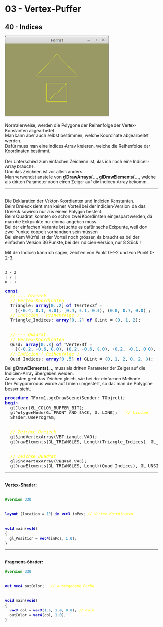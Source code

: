 <html>
    <b><h1>03 - Vertex-Puffer</h1></b>
    <b><h2>40 - Indices</h2></b>
<img src="image.png" alt="Selfhtml"><br><br>
Normalerweise, werden die Polygone der Reihenfolge der Vertex-Konstanten abgearbeitet.<br>
Man kann aber auch selbst bestimmen, welche Koordinate abgearbeitet werden.<br>
Dafür muss man eine Indices-Array kreieren, welche die Reihenfolge der Koordinaten bestimmt.<br>
<br>
Der Unterschied zum einfachen Zeichenn ist, das ich noch eine Indicen-Array brauche.<br>
Und das Zeichnen ist vor allem anders.<br>
Man verwendet anstelle von <b>glDrawArrays(...</b>, <b>glDrawElements(...</b>, welche als dritten Parameter noch einen Zeiger auf die Indicen-Array bekommt.<br>
<hr><br>
Die Deklaration der Vektor-Koordianten und Indicien Konstanten.<br>
Beim Dreieck sieht man keinen Vorteil bei der Indicien-Version, da das Dreieck sowieso nur aus einem Polygon besteht.<br>
Beim Quadrat, konnten so schon zwei Koordinaten eingespart werden, da man die Eckpunkte nur einmal angeben muss.<br>
Bei der einfachen Variante bräuchte es dafür sechs Eckpunte, weil dort zwei Punkte doppelt vorhandnen sein müssen.<br>
Bei einem Würfel ist der Vorteil noch grösser, da braucht es bei der einfachen Version 36 Punkte, bei der Indicien-Version, nur 8 Stück !<br>
<br>
Mit den Indicen kann ich sagen, zeichen von Punkt 0-1-2 und von Punkt 0-2-3.<br>
<br>
<pre><code>3 - 2
| / |
0 - 1</code></pre>
<pre><code=scal><b><font color="0000BB">const</font></b>
  <i><font color="#FFFF00">// --- Dreieck</font></i>
  <i><font color="#FFFF00">// Vertex-Koordinaten</font></i>
  Triangle: <b><font color="0000BB">array</font></b>[<font color="#0077BB">0</font>..<font color="#0077BB">2</font>] <b><font color="0000BB">of</font></b> TVertex3f =
    ((-<font color="#0077BB">0</font>.<font color="#0077BB">4</font>, <font color="#0077BB">0</font>.<font color="#0077BB">1</font>, <font color="#0077BB">0</font>.<font color="#0077BB">0</font>), (<font color="#0077BB">0</font>.<font color="#0077BB">4</font>, <font color="#0077BB">0</font>.<font color="#0077BB">1</font>, <font color="#0077BB">0</font>.<font color="#0077BB">0</font>), (<font color="#0077BB">0</font>.<font color="#0077BB">0</font>, <font color="#0077BB">0</font>.<font color="#0077BB">7</font>, <font color="#0077BB">0</font>.<font color="#0077BB">0</font>));
  <i><font color="#FFFF00">// Indicien ( Reihenfolge )</font></i>
  Triangle_Indices: <b><font color="0000BB">array</font></b>[<font color="#0077BB">0</font>..<font color="#0077BB">2</font>] <b><font color="0000BB">of</font></b> GLint = (<font color="#0077BB">0</font>, <font color="#0077BB">1</font>, <font color="#0077BB">2</font>);
<br>
  <i><font color="#FFFF00">// --- Quadrat</font></i>
  <i><font color="#FFFF00">// Vertex-Koordinaten</font></i>
  Quad: <b><font color="0000BB">array</font></b>[<font color="#0077BB">0</font>..<font color="#0077BB">3</font>] <b><font color="0000BB">of</font></b> TVertex3f =
    ((-<font color="#0077BB">0</font>.<font color="#0077BB">2</font>, -<font color="#0077BB">0</font>.<font color="#0077BB">6</font>, <font color="#0077BB">0</font>.<font color="#0077BB">0</font>), (<font color="#0077BB">0</font>.<font color="#0077BB">2</font>, -<font color="#0077BB">0</font>.<font color="#0077BB">6</font>, <font color="#0077BB">0</font>.<font color="#0077BB">0</font>), (<font color="#0077BB">0</font>.<font color="#0077BB">2</font>, -<font color="#0077BB">0</font>.<font color="#0077BB">1</font>, <font color="#0077BB">0</font>.<font color="#0077BB">0</font>), (-<font color="#0077BB">0</font>.<font color="#0077BB">2</font>, -<font color="#0077BB">0</font>.<font color="#0077BB">1</font>, <font color="#0077BB">0</font>.<font color="#0077BB">0</font>));
  <i><font color="#FFFF00">// Indicien ( Reihenfolge )</font></i>
  Quad_Indices: <b><font color="0000BB">array</font></b>[<font color="#0077BB">0</font>..<font color="#0077BB">5</font>] <b><font color="0000BB">of</font></b> GLint = (<font color="#0077BB">0</font>, <font color="#0077BB">1</font>, <font color="#0077BB">2</font>, <font color="#0077BB">0</font>, <font color="#0077BB">2</font>, <font color="#0077BB">3</font>);</code></pre>
Bei <b>glDrawElements(...</b>, muss als dritten Parameter der Zeiger auf die Indicien-Array übergeben werden.<br>
Ansonsten geht das Zeichen gleich, wie bei der einfachen Methode.<br>
Der Polygonmodus wurde auf Linien umgestellt, so das man die Polygone besser sieht.<br>
<pre><code=scal><b><font color="0000BB">procedure</font></b> TForm1.ogcDrawScene(Sender: TObject);
<b><font color="0000BB">begin</font></b>
  glClear(GL_COLOR_BUFFER_BIT);
  glPolygonMode(GL_FRONT_AND_BACK, GL_LINE);   <i><font color="#FFFF00">// Linien</font></i>
  Shader.UseProgram;
<br>
  <i><font color="#FFFF00">// Zeichne Dreieck</font></i>
  glBindVertexArray(VBTriangle.VAO);
  glDrawElements(GL_TRIANGLES, Length(Triangle_Indices), GL_UNSIGNED_INT, @Triangle_Indices);
<br>
  <i><font color="#FFFF00">// Zeichne Quadrat</font></i>
  glBindVertexArray(VBQuad.VAO);
  glDrawElements(GL_TRIANGLES, Length(Quad_Indices), GL_UNSIGNED_INT, @Quad_Indices);</code></pre>
<hr><br>
<b>Vertex-Shader:</b><br>
<br>
<pre><code><b><font color="#008800">#version</font></b> <font color="#0077BB">330</font>
<br>
<b><font color="0000BB">layout</font></b> (location = <font color="#0077BB">10</font>) <b><font color="0000BB">in</font></b> <b><font color="0000BB">vec3</font></b> inPos; <i><font color="#FFFF00">// Vertex-Koordinaten</font></i>
<br>
<b><font color="0000BB">void</font></b> main(<b><font color="0000BB">void</font></b>)
{
  gl_Position = <b><font color="0000BB">vec4</font></b>(inPos, <font color="#0077BB">1</font>.<font color="#0077BB">0</font>);
}
</code></pre>
<hr><br>
<b>Fragment-Shader:</b><br>
<pre><code><b><font color="#008800">#version</font></b> <font color="#0077BB">330</font>
<br>
<b><font color="0000BB">out</font></b> <b><font color="0000BB">vec4</font></b> outColor;   <i><font color="#FFFF00">// ausgegebene Farbe</font></i>
<br>
<b><font color="0000BB">void</font></b> main(<b><font color="0000BB">void</font></b>)
{
  <b><font color="0000BB">vec3</font></b> col = <b><font color="0000BB">vec3</font></b>(<font color="#0077BB">1</font>.<font color="#0077BB">0</font>, <font color="#0077BB">1</font>.<font color="#0077BB">0</font>, <font color="#0077BB">0</font>.<font color="#0077BB">0</font>); <i><font color="#FFFF00">// Gelb</font></i>
  outColor = <b><font color="0000BB">vec4</font></b>(col, <font color="#0077BB">1</font>.<font color="#0077BB">0</font>);
}
</code></pre>
<br>
</html>
